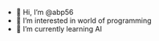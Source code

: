- 👋 Hi, I’m @abp56
- 👀 I’m interested in world of programming
- 🌱 I’m currently learning AI

<!---
abp56/abp56 is a ✨ special ✨ repository because its `README.md` (this file) appears on your GitHub profile.
You can click the Preview link to take a look at your changes.
--->
